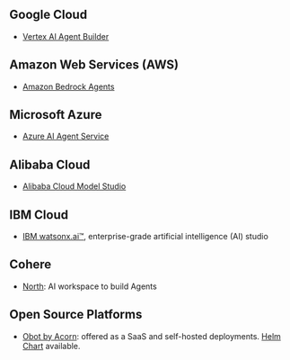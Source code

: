 ## Google Cloud

- [Vertex AI Agent Builder](https://cloud.google.com/products/agent-builder)

## Amazon Web Services (AWS)

- [Amazon Bedrock Agents](https://aws.amazon.com/bedrock/agents/)

## Microsoft Azure

- [Azure AI Agent Service](https://techcommunity.microsoft.com/blog/azure-ai-services-blog/introducing-azure-ai-agent-service/4298357)


## Alibaba Cloud

- [Alibaba Cloud Model Studio](https://www.alibabacloud.com/en/product/modelstudio)

## IBM Cloud

- [IBM watsonx.ai™](https://www.ibm.com/products/watsonx-ai/ai-agent-development), enterprise-grade artificial intelligence (AI) studio

## Cohere

- [North](https://cohere.com/blog/north-eap): AI workspace to build Agents

## Open Source Platforms

- [Obot by Acorn](https://www.acorn.io/): offered as a SaaS and self-hosted deployments. [Helm Chart](https://charts.obot.ai/) available.